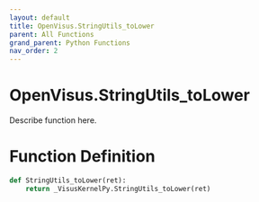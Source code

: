 ```yaml
---
layout: default
title: OpenVisus.StringUtils_toLower
parent: All Functions
grand_parent: Python Functions
nav_order: 2
---
```


# OpenVisus.StringUtils_toLower

Describe function here.

# Function Definition

```python
def StringUtils_toLower(ret):
    return _VisusKernelPy.StringUtils_toLower(ret)
```